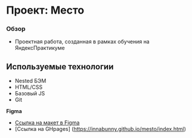 # Проект: Место

### Обзор

* Проектная работа, созданная в рамках обучения на ЯндексПрактикуме

## Используемые технологии ##
* Nested БЭМ
* HTML/CSS
* Базовый JS
* Git

**Figma**

* [Ссылка на макет в Figma](https://www.figma.com/file/2cn9N9jSkmxD84oJik7xL7/JavaScript.-Sprint-4?node-id=0%3A1)
* [Ссылка на GHpages] (https://innabunny.github.io/mesto/index.html)




